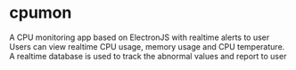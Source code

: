 # cpumon
A CPU monitoring app based on ElectronJS with realtime alerts to user
Users can view realtime CPU usage, memory usage and CPU temperature.
A realtime database is used to track the abnormal values and report to user
